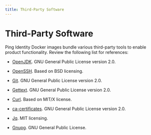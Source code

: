```yaml
---
title: Third-Party Software
---
```

# Third-Party Software

Ping Identity Docker images bundle various third-party tools to enable product functionality. Review the following list for references:

* [OpenJDK](https://openjdk.java.net/legal/gplv2+ce.html). GNU General Public License version 2.0.

* [OpenSSH](https://cvsweb.openbsd.org/src/usr.bin/ssh/LICENCE?rev=HEAD). Based on BSD licensing.

* [Git](https://git-scm.com/about/free-and-open-source). GNU General Public License version 2.0.

* [Gettext](https://www.gnu.org/software/gettext/manual/html_node/Licenses.html). GNU General Public License version 2.0.

* [Curl](https://curl.haxx.se/docs/copyright.html). Based on MIT/X license.

* [ca-certificates](https://www.archlinux.org/packages/core/any/ca-certificates/). GNU General Public License version 2.0.

* [Jq](https://stedolan.github.io/jq/download/). MIT licensing.

* [Gnupg](https://gnupg.org/). GNU General Public License.
